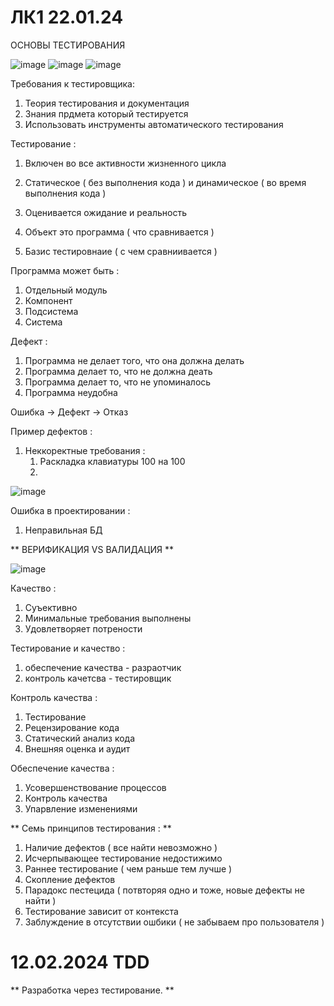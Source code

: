 # ЛК1 22.01.24

ОСНОВЫ ТЕСТИРОВАНИЯ 

![image](https://github.com/DanAndy/6_semt/assets/113089418/8cf150f2-597b-43bc-ba0c-98c1c44fb23a)
![image](https://github.com/DanAndy/6_semt/assets/113089418/a51c0ae6-25e5-4d78-b8cc-5cbc11b006b1)
![image](https://github.com/DanAndy/6_semt/assets/113089418/4dfd753f-307a-4b0a-b1b8-b9c5e54e78ba)

Требования к тестировщика: 
  1) Теория тестирования и документация
  2) Знания прдмета который тестируется
  3) Использовать инструменты автоматического тестирования

Тестирование : 
  1) Включен во все активности жизненного цикла
  2) Статическое ( без выполнения кода ) и динамическое ( во время выполнения кода )
  3) Оценивается ожидание и реальность

1) Объект это программа ( что сравнивается ) 
2) Базис тестировнаие ( с чем сравниивается )

Программа может быть : 
  1) Отдельный модуль
  2) Компонент
  3) Подсистема
  4) Система 

Дефект : 
  1) Программа не делает того, что она должна делать
  2) Программа делает то, что не должна деать
  3) Программа делает то, что не упоминалось
  4) Программа неудобна

Ошибка -> Дефект -> Отказ

Пример дефектов : 
  1) Неккоректные требования :
       1) Раскладка клавиатуры 100 на 100
       2) 
![image](https://github.com/DanAndy/6_semt/assets/113089418/504e572e-4674-4cab-a0c0-4f69fbea8c3f)

Ошибка в проектировании :
  1) Неправильная БД

** ВЕРИФИКАЦИЯ VS ВАЛИДАЦИЯ **

![image](https://github.com/DanAndy/6_semt/assets/113089418/07d5d5bf-8143-43aa-9608-bc34cb1f2cfb)

Качество : 
  1) Суъективно
  2) Минимальные требования выполнены
  3) Удовлетворяет потрености

Тестирование и качество : 
  1) обеспечение качества - разраотчик
  2) контроль качетсва - тестировщик

Контроль качества : 
  1) Тестирование
  2) Рецензирование кода
  3) Статический анализ кода
  4) Внешняя оценка и аудит

Обеспечение качества : 
  1) Усовершенствование процессов 
  2) Контроль качества
  3) Упарвление изменениями

** Семь принципов тестирования : ** 
  1) Наличие дефектов ( все найти невозможно )
  2) Исчерпывающее тестирование недостижимо
  3) Раннее тестирование ( чем раньше тем лучше )
  4) Скопление дефектов 
  5) Парадокс пестецида ( потвторяя одно и тоже, новые дефекты не найти )
  6) Тестирование зависит от контекста
  7) Заблуждение в отсутствии ошбики ( не забываем про пользователя )


# 12.02.2024 TDD
** Разработка через тестирование. **




